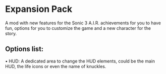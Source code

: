# Expansion Pack
A mod with new features for the Sonic 3 A.I.R. achievements for you to have fun, options for you to customize the game and a new character for the story.

## Options list:
• HUD: A dedicated area to change the HUD elements, could be the main HUD, the life icons or even the name of knuckles.

